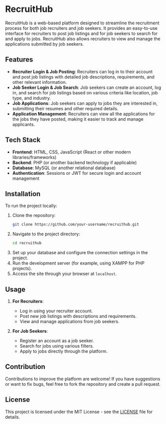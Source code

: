 # RecruitHub

RecruitHub is a web-based platform designed to streamline the recruitment process for both job recruiters and job seekers. It provides an easy-to-use interface for recruiters to post job listings and for job seekers to search for and apply to jobs. RecruitHub also allows recruiters to view and manage the applications submitted by job seekers.

## Features

- **Recruiter Login & Job Posting**: Recruiters can log in to their account and post job listings with detailed job descriptions, requirements, and other relevant information.
- **Job Seeker Login & Job Search**: Job seekers can create an account, log in, and search for job listings based on various criteria like location, job type, and industry.
- **Job Applications**: Job seekers can apply to jobs they are interested in, submitting their resumes and other required details.
- **Application Management**: Recruiters can view all the applications for the jobs they have posted, making it easier to track and manage applicants.

## Tech Stack

- **Frontend**: HTML, CSS, JavaScript (React or other modern libraries/frameworks)
- **Backend**: PHP (or another backend technology if applicable)
- **Database**: MySQL (or another relational database)
- **Authentication**: Sessions or JWT for secure login and account management

## Installation

To run the project locally:

1. Clone the repository:
   ```bash
   git clone https://github.com/your-username/recruithub.git
   ```
2. Navigate to the project directory:
   ```bash
   cd recruithub
   ```
3. Set up your database and configure the connection settings in the project.
4. Run the development server (for example, using XAMPP for PHP projects).
5. Access the site through your browser at `localhost`.

## Usage

1. **For Recruiters**:
   - Log in using your recruiter account.
   - Post new job listings with descriptions and requirements.
   - View and manage applications from job seekers.

2. **For Job Seekers**:
   - Register an account as a job seeker.
   - Search for jobs using various filters.
   - Apply to jobs directly through the platform.

## Contribution

Contributions to improve the platform are welcome! If you have suggestions or want to fix bugs, feel free to fork the repository and create a pull request.

## License

This project is licensed under the MIT License - see the [LICENSE](LICENSE) file for details.
